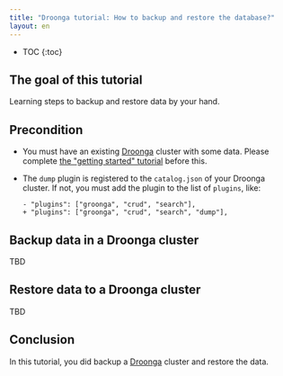 ```yaml
---
title: "Droonga tutorial: How to backup and restore the database?"
layout: en
---
```


* TOC
{:toc}

## The goal of this tutorial

Learning steps to backup and restore data by your hand.

## Precondition

* You must have an existing [Droonga][] cluster with some data.
  Please complete [the "getting started" tutorial](../groonga/) before this.
* The `dump` plugin is registered to the `catalog.json` of your Droonga cluster.
  If not, you must add the plugin to the list of `plugins`, like:
  
      - "plugins": ["groonga", "crud", "search"],
      + "plugins": ["groonga", "crud", "search", "dump"],

## Backup data in a Droonga cluster

TBD

## Restore data to a Droonga cluster

TBD

## Conclusion

In this tutorial, you did backup a [Droonga][] cluster and restore the data.

  [Ubuntu]: http://www.ubuntu.com/
  [Droonga]: https://droonga.org/
  [Groonga]: http://groonga.org/
  [command reference]: ../../reference/commands/
